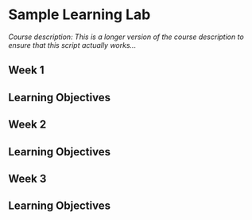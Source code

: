 # Sample Learning Lab

*Course description: This is a longer version of the course description to ensure that this script actually works...*

## **Week 1**
**Learning Objectives**
- 

## **Week 2**
**Learning Objectives**
- 

## **Week 3**
**Learning Objectives**
- 